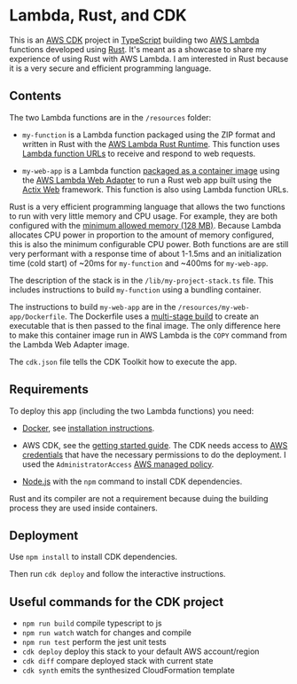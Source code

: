 # Lambda, Rust, and CDK

This is an [AWS CDK](https://aws.amazon.com/cdk/) project in [TypeScript](https://www.typescriptlang.org) building two [AWS Lambda](https://aws.amazon.com/lambda/) functions developed using [Rust](https://www.rust-lang.org). It's meant as a showcase to share my experience of using Rust with AWS Lambda. I am interested in Rust because it is a very secure and efficient programming language.

## Contents

The two Lambda functions are in the `/resources` folder:

- `my-function` is a Lambda function packaged using the ZIP format and written in Rust with the [AWS Lambda Rust Runtime](https://github.com/awslabs/aws-lambda-rust-runtime). This function uses [Lambda function URLs](https://docs.aws.amazon.com/lambda/latest/dg/lambda-urls.html) to receive and respond to web requests.

- `my-web-app`  is a Lambda function [packaged as a container image](https://docs.aws.amazon.com/lambda/latest/dg/gettingstarted-images.html) using the [AWS Lambda Web Adapter](https://github.com/awslabs/aws-lambda-web-adapter) to run a Rust web app built using the [Actix Web](https://actix.rs) framework. This function is also using Lambda function URLs.

Rust is a very efficient programming language that allows the two functions to run with very little memory and CPU usage. For example, they are both configured with the [minimum allowed memory (128 MB)](https://docs.aws.amazon.com/lambda/latest/dg/configuration-function-common.html#configuration-memory-console). Because Lambda allocates CPU power in proportion to the amount of memory configured, this is also the minimum configurable CPU power. Both functions are are still very performant with a response time of about 1-1.5ms and an initialization time (cold start) of ~20ms for `my-function` and ~400ms for `my-web-app`.

The description of the stack is in the `/lib/my-project-stack.ts` file. This includes instructions to build `my-function` using a bundling container.

The instructions to build `my-web-app` are in the `/resources/my-web-app/Dockerfile`. The Dockerfile uses a [multi-stage build](https://docs.docker.com/build/building/multi-stage/) to create an executable that is then passed to the final image. The only difference here to make this container image run in AWS Lambda is the `COPY` command from the Lambda Web Adapter image.

The `cdk.json` file tells the CDK Toolkit how to execute the app.

## Requirements

To deploy this app (including the two Lambda functions) you need:

- [Docker](https://www.docker.com), see [installation instructions](https://docs.docker.com/get-docker/).

- AWS CDK, see the [getting started guide](https://docs.aws.amazon.com/cdk/v2/guide/getting_started.html). The CDK needs access to [AWS credentials](https://docs.aws.amazon.com/cli/latest/userguide/cli-configure-files.html) that have the necessary permissions to do the deployment. I used the `AdministratorAccess` [AWS managed policy](https://docs.aws.amazon.com/IAM/latest/UserGuide/access_policies_job-functions.html).

- [Node.js](https://nodejs.org/) with the `npm` command to install CDK dependencies.

Rust and its compiler are not a requirement because duing the building process they are used inside containers.

## Deployment

Use `npm install` to install CDK dependencies.

Then run `cdk deploy` and follow the interactive instructions.

## Useful commands for the CDK project

* `npm run build`   compile typescript to js
* `npm run watch`   watch for changes and compile
* `npm run test`    perform the jest unit tests
* `cdk deploy`      deploy this stack to your default AWS account/region
* `cdk diff`        compare deployed stack with current state
* `cdk synth`       emits the synthesized CloudFormation template
